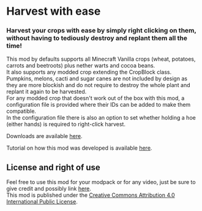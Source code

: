 # Harvest with ease
### Harvest your crops with ease by simply right clicking on them, without having to tediously destroy and replant them all the time!

This mod by defaults supports all Minecraft Vanilla crops (wheat, potatoes, carrots and beetroots) plus nether warts and cocoa beans.  
It also supports any modded crop extending the CropBlock class.  
Pumpkins, melons, cacti and sugar canes are not included by design as they are more blockish and do not require to destroy the whole plant and replant it again to be harvested.  
For any modded crop that doesn't work out of the box with this mod, a configuration file is provided where their IDs can be added to make them compatible.  
In the configuration file there is also an option to set whether holding a hoe (either hands) is required to right-click harvest.

Downloads are available [here](https://www.curseforge.com/minecraft/mc-mods/harvest-with-ease/files).

Tutorial on how this mod was developed is available [here](https://www.twitch.tv/collections/9gBoBVnX4RZ38A).

## License and right of use
Feel free to use this mod for your modpack or for any video, just be sure to give credit and possibly link [here](https://github.com/Nyphet/harvest-with-ease#readme).  
This mod is published under the [Creative Commons Attribution 4.0 International Public License](https://creativecommons.org/licenses/by/4.0/).

